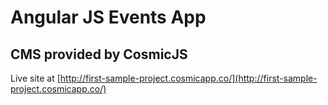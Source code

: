 # Angular JS Events App

## CMS provided by CosmicJS

Live site at [http://first-sample-project.cosmicapp.co/](http://first-sample-project.cosmicapp.co/)
